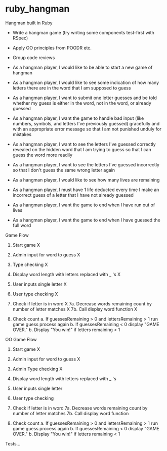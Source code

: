 # ruby_hangman
Hangman built in Ruby


- Write a hangman game (try writing some components test-first with RSpec)
- Apply OO principles from POODR etc.
- Group code reviews

- As a hangman player, I would like to be able to start a new game of hangman
- As a hangman player, I would like to see some indication of how many letters there are in the word that I am supposed to guess
- As a hangman player, I want to submit one letter guesses and be told whether my guess is either in the word, not in the word, or already guessed
- As a hangman player, I want the game to handle bad input (like numbers, symbols, and letters I've previously guessed) gracefully and with an appropriate error message so that I am not punished unduly for mistakes
- As a hangman player, I want to see the letters I've guessed correctly revealed on the hidden word that I am trying to guess so that I can guess the word more readily
- As a hangman player, I want to see the letters I've guessed incorrectly so that I don't guess the same wrong letter again
- As a hangman player, I would like to see how many lives are remaining
- As a hangman player, I must have 1 life deducted every time I make an incorrect guess of a letter that I have not already guessed
- As a hangman player, I want the game to end when I have run out of lives
- As a hangman player, I want the game to end when I have guessed the full word

Game Flow
1. Start game X
2. Admin input for word to guess X
3. Type checking X

4. Display word length with letters replaced with _ 's X
5. User inputs single letter X
6. User type checking X
7. Check if letter is in word X
7a. Decrease words remaining count by number of letter matches X
7b. Call display word function X
8. Check count
a. If guessesRemaining > 0 and lettersRemaining > 1 run game guess process again
b. If guessesRemaining < 0 display "GAME OVER."
b. Display "You win!" if letters remaining < 1

OO Game Flow
1. Start game X
2. Admin input for word to guess X
3. Admin Type checking X

4. Display word length with letters replaced with _ 's
5. User inputs single letter
6. User type checking
7. Check if letter is in word
7a. Decrease words remaining count by number of letter matches
7b. Call display word function
8. Check count
a. If guessesRemaining > 0 and lettersRemaining > 1 run game guess process again
b. If guessesRemaining < 0 display "GAME OVER."
b. Display "You win!" if letters remaining < 1

Tests...
